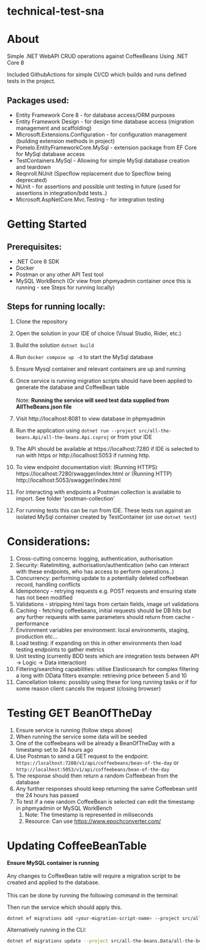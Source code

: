 # technical-test-sna

# About
Simple .NET WebAPI CRUD operations against CoffeeBeans
Using .NET Core 8

Included GithubActions for simple CI/CD which builds and runs defined tests in the project.

## Packages used:
- Entity Framework Core 8 - for database access/ORM purposes
- Entity Framework Design - for design time database access (migration management and scaffolding)
- Microsoft.Extensions.Configuration - for configuration management (building extension methods in project)
- Pomelo.EntityFrameworkCore.MySql - extension package from EF Core for MySql database access
- TestContainers.MySql - Allowing for simple MySql database creation and teardown
- Reqnroll.NUnit (Specflow replacement due to Specflow being deprecated)
- NUnit - for assertions and possible unit testing in future (used for assertions in integration/bdd tests..)
- Microsoft.AspNetCore.Mvc.Testing - for integration testing

# Getting Started
## Prerequisites:
- .NET Core 8 SDK
- Docker
- Postman or any other API Test tool
- MySQL WorkBench (Or view from phpmyadmin container once this is running - see Steps for running locally)

## Steps for running locally:
1. Clone the repository
1. Open the solution in your IDE of choice (Visual Studio, Rider, etc.)
1. Build the solution `dotnet build`
1. Run `docker compose up -d` to start the MySql database
1. Ensure Mysql container and relevant containers are up and running
1. Once service is running migration scripts should have been applied to generate the database and CoffeeBean table
<br><br> Note: **Running the service will seed test data supplied from AllTheBeans.json file**

1. Visit http://localhost:8081 to view database in phpmyadmin
1. Run the application using `dotnet run --project src/all-the-beans.Api/all-the-beans.Api.csproj` or from your IDE
1. The API should be available at https://localhost:7280 if IDE is selected to run with https or http://localhost:5053 if running http.
1. To view endpoint documentation visit: (Running HTTPS) https://localhost:7280/swagger/index.html or (Running HTTP) http://localhost:5053/swagger/index.html  
1. For interacting with endpoints a Postman collection is available to import. See folder 'postman-collection'
1. For running tests this can be run from IDE. These tests run against an isolated MySql container created by TestContainer (or use `dotnet test`)

# Considerations:
1. Cross-cutting concerns: logging, authentication, authorisation
1. Security: Ratelimiting, authorisation/authentication (who can interact with these endpoints, who has access to perform operations..)
1. Concurrency: performing update to a potentially deleted coffeebean record, handling conflicts
1. Idempotency - retrying requests e.g. POST requests and ensuring state has not been modified
1. Validations - stripping html tags from certain fields, image url validations
1. Caching - fetching coffeebeans, initial requests should be DB hits but any further requests with same parameters should return from cache - performance
1. Environment variables per environment: local environments, staging, production etc...
1. Load testing: if expanding on this in other environments then load testing endpoints to gather metrics
1. Unit testing (currently BDD tests which are integration tests between API -> Logic -> Data interaction)
1. Filtering/searching capabilities: utilise Elasticsearch for complex filtering a long with OData filters example: retrieving price between 5 and 10
1. Cancellation tokens: possibly using these for long running tasks or if for some reason client cancels the request (closing browser)

# Testing GET BeanOfTheDay
1. Ensure service is running (follow steps above)
1. When running the service some data will be seeded
1. One of the coffeebeans will be already a BeanOfTheDay with a timestamp set to 24 hours ago
1. Use Postman to send a GET request to the endpoint: `https://localhost:7280/v1/api/coffeebeans/bean-of-the-day` or `http://localhost:5053/v1/api/coffeebeans/bean-of-the-day`
1. The response should then return a random Coffeebean from the database
1. Any further responses should keep returning the same Coffeebean until the 24 hours has passed
1. To test if a new random CoffeeBean is selected can edit the timestamp in phpmyadmin or MySQL WorkBench 
	1. Note: The timestamp is represented in miliseconds
	1. Resource: Can use https://www.epochconverter.com/

# Updating CoffeeBeanTable

**Ensure MySQL container is running** <br><br>
Any changes to CoffeeBean table will require a migration script to be created and applied to the database. <br><br> This can be done by running the following command in the terminal:

Then run the service which should apply this.
```bash
dotnet ef migrations add <your-migration-script-name> --project src/all-the-beans.Data/all-the-beans.Data.csproj --startup-project src/all-the-beans.Api/all-the-beans.Api.csproj
```

Alternatively running in the CLI:
```bash
dotnet ef migrations update --project src/all-the-beans.Data/all-the-beans.Data.csproj --startup-project src/all-the-beans.Api/all-the-beans.Api.csproj
```